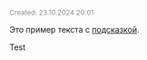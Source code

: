 <span style="font-size:12px; color:#888888;">Created: 23.10.2024 20:01</span>

Это пример текста с [подсказкой](# "перевод этого слова: translation").

<span title="My tooltip&#013On two lines">Test</span>
